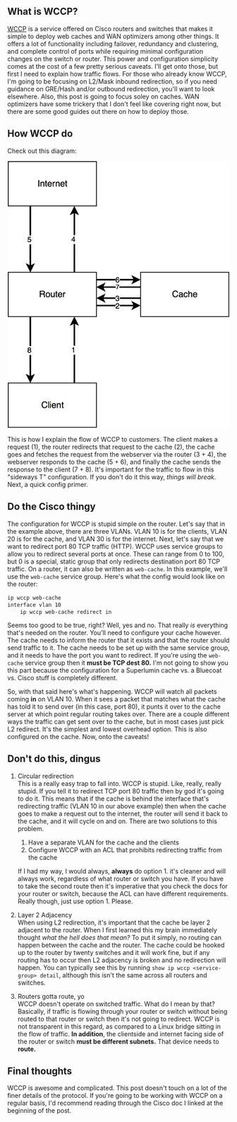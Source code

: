<!-- 
.. title: WCCP - Redundancy and clustering of caches and WAN optimizers
.. slug: wccp-redundancy-and-clustering-of-caches-and-wan-optimizers
.. date: 2016-11-10 18:55:43 UTC-07:00
.. tags: 
.. category: 
.. link: 
.. description: 
.. type: text
-->

## What is WCCP?
[WCCP](http://www.cisco.com/c/en/us/td/docs/ios-xml/ios/ipapp/configuration/12-4t/iap-12-4t-book/iap-wccp.html) is a service offered on Cisco routers and switches that makes it simple to deploy web caches and WAN optimizers among other things. It offers a lot of functionality including failover, redundancy and clustering, and complete control of ports while requiring minimal configuration changes on the switch or router. This power and configuration simplicity comes at the cost of a few pretty serious caveats. I'll get onto those, but first I need to explain how traffic flows. For those who already know WCCP, I'm going to be focusing on L2/Mask inbound redirection, so if you need guidance on GRE/Hash and/or outbound redirection, you'll want to look elsewhere. Also, this post is going to focus soley on caches. WAN optimizers have some trickery that I don't feel like covering right now, but there are some good guides out there on how to deploy those.

## How WCCP do
Check out this diagram:

![WCCP flow diagram](/images/wccp-flow.png)

This is how I explain the flow of WCCP to customers. The client makes a request (1), the router redirects that request to the cache (2), the cache goes and fetches the request from the webserver via the router (3 + 4), the webserver responds to the cache (5 + 6), and finally the cache sends the response to the client (7 + 8). It's important for the traffic to flow in this "sideways T" configuration. If you don't do it this way, *things will break*. Next, a quick config primer.

## Do the Cisco thingy
The configuration for WCCP is stupid simple on the router. Let's say that in the example above, there are three VLANs. VLAN 10 is for the clients, VLAN 20 is for the cache, and VLAN 30 is for the internet. Next, let's say that we want to redirect port 80 TCP traffic (HTTP). WCCP uses service groups to allow you to redirect several ports at once. These can range from 0 to 100, but 0 is a special, static group that only redirects destination port 80 TCP traffic. On a router, it can also be written as `web-cache`. In this example, we'll use the `web-cache` service group. Here's what the config would look like on the router:

```
ip wccp web-cache
interface vlan 10
    ip wccp web-cache redirect in
```
Seems too good to be true, right? Well, yes and no. That really *is* everything that's needed on the router. You'll need to configure your cache however. The cache needs to inform the router that it exists and that the router should send traffic to it. The cache needs to be set up with the same service group, and it needs to have the port you want to redirect. If you're using the `web-cache` service group then it **must be TCP dest 80.** I'm not going to show you this part because the configuration for a Superlumin cache vs. a Bluecoat vs. Cisco stuff is completely different.

So, with that said here's what's happening.  WCCP will watch all packets coming **in** on VLAN 10. When it sees a packet that matches what the cache has told it to send over (in this case, port 80), it punts it over to the cache server at which point regular routing takes over. There are a couple different ways the traffic can get sent over to the cache, but in most cases just pick L2 redirect. It's the simplest and lowest overhead option. This is also configured on the cache. Now, onto the caveats!

## Don't do this, dingus
1. Circular redirection  
 This is a really easy trap to fall into. WCCP is stupid. Like, really, really stupid. If you tell it to redirect TCP port 80 traffic then by god it's going to do it. This means that if the cache is behind the interface that's redirecting traffic (VLAN 10 in our above example) then when the cache goes to make a request out to the internet, the router will send it back to the cache, and it will cycle on and on. There are two solutions to this problem.  
    1. Have a separate VLAN for the cache and the clients
    2. Configure WCCP with an ACL that prohibits redirecting traffic from the cache

    If I had my way, I would always, **always** do option 1. it's cleaner and will always work, regardless of what router or switch you have. If you have to take the second route then it's imperative that you check the docs for your router or switch, because the ACL can have different requirements. Really though, just use option 1. Please.

2. Layer 2 Adjacency  
When using L2 redirection, it's important that the cache be layer 2 adjacent to the router. When I first learned this my brain immediately thought *what the hell does that mean?* To put it simply, no routing can happen between the cache and the router. The cache could be hooked up to the router by twenty switches and it will work fine, but if any routing has to occur then L2 adjacency is broken and no redirection will happen. You can typically see this by running `show ip wccp <service-group> detail`, although this isn't the same across all routers and switches.  

3. Routers gotta route, yo  
WCCP doesn't operate on switched traffic. What do I mean by that? Basically, if traffic is flowing through your router or switch without being routed to that router or switch then it's not going to redirect. WCCP is not transparent in this regard, as compared to a Linux bridge sitting in the flow of traffic. **In addition**, the clientside and internet facing side of the router or switch **must be different subnets.** That device needs to **route.**

## Final thoughts
WCCP is awesome and complicated. This post doesn't touch on a lot of the finer details of the protocol. If you're going to be working with WCCP on a regular basis, I'd recommend reading through the Cisco doc I linked at the beginning of the post.
